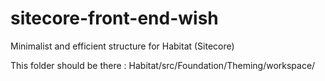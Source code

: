 # sitecore-front-end-wish
Minimalist and efficient structure for Habitat (Sitecore)

This folder should be there : Habitat/src/Foundation/Theming/workspace/
